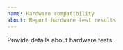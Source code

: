 ```yaml
---
name: Hardware compatibility
about: Report hardware test results
---
```


Provide details about hardware tests.
